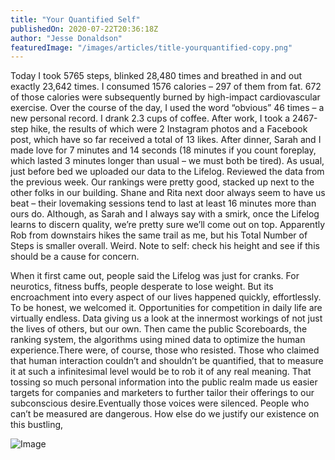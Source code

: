 ```yaml
---
title: "Your Quantified Self"
publishedOn: 2020-07-22T20:36:18Z
author: "Jesse Donaldson"
featuredImage: "/images/articles/title-yourquantified-copy.png"
---
```


Today I took 5765 steps, blinked 28,480 times and breathed in and out exactly 23,642 times. I consumed 1576 calories – 297 of them from fat. 672 of those calories were subsequently burned by high-impact cardiovascular exercise. Over the course of the day, I used the word “obvious” 46 times – a new personal record. I drank 2.3 cups of coffee. After work, I took a 2467-step hike, the results of which were 2 Instagram photos and a Facebook post, which have so far received a total of 13 likes. After dinner, Sarah and I made love for 7 minutes and 14 seconds (18 minutes if you count foreplay, which lasted 3 minutes longer than usual – we must both be tired). As usual, just before bed we uploaded our data to the Lifelog. Reviewed the data from the previous week. Our rankings were pretty good, stacked up next to the other folks in our building. Shane and Rita next door always seem to have us beat – their lovemaking sessions tend to last at least 16 minutes more than ours do. Although, as Sarah and I always say with a smirk, once the Lifelog learns to discern quality, we’re pretty sure we’ll come out on top. Apparently Rob from downstairs hikes the same trail as me, but his Total Number of Steps is smaller overall. Weird. Note to self: check his height and see if this should be a cause for concern.

When it first came out, people said the Lifelog was just for cranks. For neurotics, fitness buffs, people desperate to lose weight. But its encroachment into every aspect of our lives happened quickly, effortlessly. To be honest, we welcomed it. Opportunities for competition in daily life are virtually endless. Data giving us a look at the innermost workings of not just the lives of others, but our own. Then came the public Scoreboards, the ranking system, the algorithms using mined data to optimize the human experience.There were, of course, those who resisted. Those who claimed that human interaction couldn’t and shouldn’t be quantified, that to measure it at such a infinitesimal level would be to rob it of any real meaning. That tossing so much personal information into the public realm made us easier targets for companies and marketers to further tailor their offerings to our subconscious desire.Eventually those voices were silenced. People who can’t be measured are dangerous. How else do we justify our existence on this bustling,

![Image](/images/articles/bar-chart.jpg)
